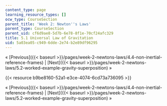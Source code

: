 ```yaml
---
content_type: page
learning_resource_types: []
ocw_type: CourseSection
parent_title: 'Week 2: Newton''s Laws'
parent_type: CourseSection
parent_uid: cf6d9ae8-5d7b-6e78-8f1e-70cf24afc329
title: 5.1 Universal Law of Gravitation
uid: 5a03ea05-c949-6dde-2e74-b2e89df96295
---
```


« [Previous]({{< baseurl >}}/pages/week-2-newtons-laws/4.4-non-inertial-reference-frames) | [Next]({{< baseurl >}}/pages/week-2-newtons-laws/5.2-worked-example-gravity-superposition) »

{{< resource b9be8160-52a1-e3ce-4074-6cd73a736095 >}}

« [Previous]({{< baseurl >}}/pages/week-2-newtons-laws/4.4-non-inertial-reference-frames) | [Next]({{< baseurl >}}/pages/week-2-newtons-laws/5.2-worked-example-gravity-superposition) »